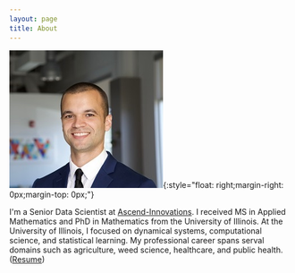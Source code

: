 ```yaml
---
layout: page
title: About
---
```


![LSTM](/images/Argen4.jpg){:style="float: right;margin-right: 0px;margin-top: 0px;"}

I'm a Senior Data Scientist at [Ascend-Innovations](http://ascend-innovations.com/).  I received MS in Applied Mathematics and PhD in Mathematics from the University of Illinois. At the University of Illinois, I focused on dynamical systems, computational science, and statistical learning.  My professional career spans serval domains such as agriculture, weed science, healthcare, and public health. ([Resume](https://amw9905.github.io/Resume/Resume.pdf))
